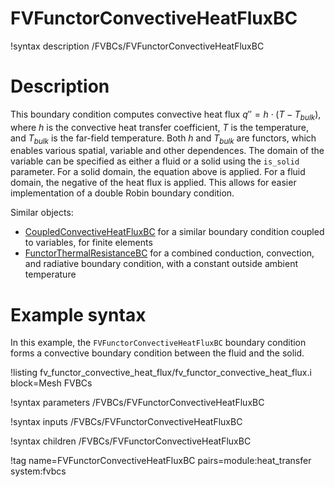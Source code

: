 # FVFunctorConvectiveHeatFluxBC

!syntax description /FVBCs/FVFunctorConvectiveHeatFluxBC

# Description

This boundary condition computes convective heat flux $q'' = h \cdot (T - T_{bulk})$, where $h$ is the convective heat transfer coefficient,
$T$ is the temperature, and $T_{bulk}$ is the far-field temperature. Both $h$ and $T_{bulk}$ are functors, which enables various spatial, variable and other dependences.
The domain of the variable can be specified as either a fluid or a solid using the `is_solid` parameter. For a solid domain, the equation above is applied.
For a fluid domain, the negative of the heat flux is applied. This allows for easier implementation of a double Robin
boundary condition.

Similar objects:
- [CoupledConvectiveHeatFluxBC](CoupledConvectiveHeatFluxBC.md) for a similar boundary condition coupled to variables, for finite elements
- [FunctorThermalResistanceBC](FunctorThermalResistanceBC.md) for a combined conduction, convection, and radiative boundary condition, with a constant outside ambient temperature

# Example syntax

In this example, the `FVFunctorConvectiveHeatFluxBC` boundary condition forms a convective boundary condition between
the fluid and the solid.

!listing fv_functor_convective_heat_flux/fv_functor_convective_heat_flux.i block=Mesh FVBCs

!syntax parameters /FVBCs/FVFunctorConvectiveHeatFluxBC

!syntax inputs /FVBCs/FVFunctorConvectiveHeatFluxBC

!syntax children /FVBCs/FVFunctorConvectiveHeatFluxBC

!tag name=FVFunctorConvectiveHeatFluxBC pairs=module:heat_transfer system:fvbcs
